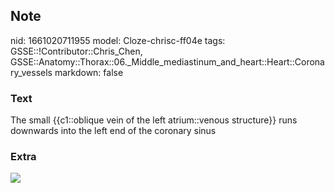 ## Note
nid: 1661020711955
model: Cloze-chrisc-ff04e
tags: GSSE::!Contributor::Chris_Chen, GSSE::Anatomy::Thorax::06._Middle_mediastinum_and_heart::Heart::Coronary_vessels
markdown: false

### Text
<div class='toggle'>
  The small {{c1::oblique vein of the left atrium::venous
  structure}} runs downwards into the left end of the coronary
  sinus
</div>

### Extra
<img src="tmp0_80tt3i.png">
